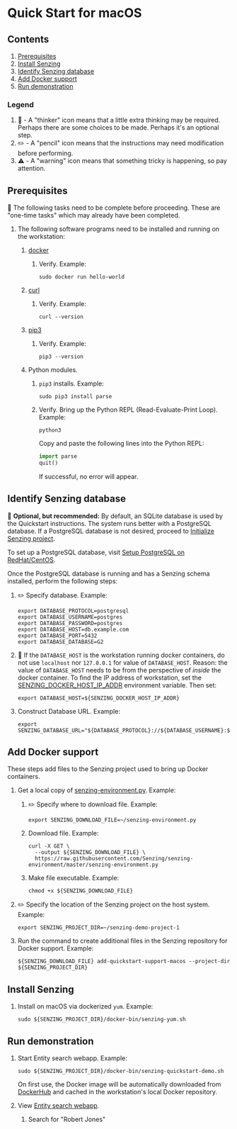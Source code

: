 # Quick Start for macOS

## Contents

1. [Prerequisites](#prerequisites)
1. [Install Senzing](#install-senzing)
1. [Identify Senzing database](#identify-senzing-database)
1. [Add Docker support](#add-docker-support)
1. [Run demonstration](#run-demonstration)

### Legend

1. :thinking: - A "thinker" icon means that a little extra thinking may be required.
   Perhaps there are some choices to be made.
   Perhaps it's an optional step.
1. :pencil2: - A "pencil" icon means that the instructions may need modification before performing.
1. :warning: - A "warning" icon means that something tricky is happening, so pay attention.

## Prerequisites

:thinking: The following tasks need to be complete before proceeding.
These are "one-time tasks" which may already have been completed.

1. The following software programs need to be installed and running on the workstation:
    1. [docker](https://github.com/Senzing/knowledge-base/blob/master/HOWTO/install-docker.md)
        1. Verify.
           Example:

            ```console
            sudo docker run hello-world
            ```

    1. [curl](https://github.com/Senzing/knowledge-base/blob/master/HOWTO/install-curl.md)
        1. Verify.
           Example:

            ```console
            curl --version
            ```

    1. [pip3](https://github.com/Senzing/knowledge-base/blob/master/HOWTO/install-pip3.md)
        1. Verify.
           Example:

            ```console
            pip3 --version
            ```

    1. Python modules.

        1. `pip3` installs.
           Example:

            ```console
            sudo pip3 install parse
            ```

        1. Verify.
           Bring up the Python REPL (Read-Evaluate-Print Loop).
           Example:

            ```console
            python3
            ```

           Copy and paste the following lines into the Python REPL:

            ```python
            import parse
            quit()
            ```

           If successful, no error will appear.

## Identify Senzing database

:thinking: **Optional, but recommended:**
By default, an SQLite database is used by the Quickstart instructions.
The system runs better with a PostgreSQL database.
If a PostgreSQL database is not desired, proceed to
[Initialize Senzing project](#initialize-senzing-project).

To set up a PostgreSQL database, visit
[Setup PostgreSQL on RedHat/CentOS](https://senzing.zendesk.com/hc/en-us/articles/360026348454-Setup-PostgreSQL-on-RedHat-CentOS).

Once the PostgreSQL database is running and has a Senzing schema installed,
perform the following steps:

1. :pencil2: Specify database.
   Example:

    ```console
    export DATABASE_PROTOCOL=postgresql
    export DATABASE_USERNAME=postgres
    export DATABASE_PASSWORD=postgres
    export DATABASE_HOST=db.example.com
    export DATABASE_PORT=5432
    export DATABASE_DATABASE=G2
    ```

1. :thinking: If the `DATABASE_HOST` is the workstation running docker containers,
   do not use `localhost` nor `127.0.0.1` for value of `DATABASE_HOST`.
   Reason: the value of `DATABASE_HOST` needs to be from the perspective of *inside* the docker container.
   To find the IP address of workstation, set the
   [SENZING_DOCKER_HOST_IP_ADDR](https://github.com/Senzing/knowledge-base/blob/master/lists/environment-variables.md#senzing_docker_host_ip_addr)
   environment variable. Then set:

    ```console
    export DATABASE_HOST=${SENZING_DOCKER_HOST_IP_ADDR}
    ```

1. Construct Database URL.
   Example:

    ```console
    export SENZING_DATABASE_URL="${DATABASE_PROTOCOL}://${DATABASE_USERNAME}:${DATABASE_PASSWORD}@${DATABASE_HOST}:${DATABASE_PORT}/${DATABASE_DATABASE}"
    ```

## Add Docker support

These steps add files to the Senzing project used to bring up Docker containers.

1. Get a local copy of
   [senzing-environment.py](https://raw.githubusercontent.com/Senzing/senzing-environment/master/senzing-environment.py).
   Example:

    1. :pencil2: Specify where to download file.
       Example:

        ```console
        export SENZING_DOWNLOAD_FILE=~/senzing-environment.py
        ```

    1. Download file.
       Example:

        ```console
        curl -X GET \
          --output ${SENZING_DOWNLOAD_FILE} \
          https://raw.githubusercontent.com/Senzing/senzing-environment/master/senzing-environment.py
        ```

    1. Make file executable.
       Example:

        ```console
        chmod +x ${SENZING_DOWNLOAD_FILE}
        ```

1. :pencil2: Specify the location of the Senzing project on the host system.
   Example:

    ```console
    export SENZING_PROJECT_DIR=~/senzing-demo-project-1
    ```

1. Run the command to create additional files in the Senzing repository for Docker support.
   Example:

   ```console
   ${SENZING_DOWNLOAD_FILE} add-quickstart-support-macos --project-dir ${SENZING_PROJECT_DIR}
   ```

## Install Senzing

1. Install on macOS via dockerized `yum`.
   Example:

    ```console
    sudo ${SENZING_PROJECT_DIR}/docker-bin/senzing-yum.sh
    ```



## Run demonstration

1. Start Entity search webapp.
   Example:

    ```console
    sudo ${SENZING_PROJECT_DIR}/docker-bin/senzing-quickstart-demo.sh
    ```

   On first use, the Docker image will be automatically downloaded from
   [DockerHub](https://hub.docker.com/) and cached in the workstation's local Docker repository.

1. View [Entity search webapp](http://localhost:8251/).
    1. Search for "Robert Jones"
